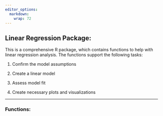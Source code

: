 ```yaml
---
editor_options: 
  markdown: 
    wrap: 72
---
```


## Linear Regression Package:

This is a comprehensive R package, which contains functions to help with
linear regression analysis. The functions support the following tasks:

1.  Confirm the model assumptions

2.  Create a linear model

3.  Assess model fit

4.  Create necessary plots and visualizations

------------------------------------------------------------------------

### Functions:
